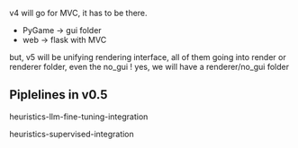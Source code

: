 v4 will go for MVC, it has to be there. 
- PyGame -> gui folder
- web -> flask with MVC

but, v5 will be unifying rendering interface, all of them going into render or renderer folder, even the no_gui ! 
yes, we will have a renderer/no_gui folder




## Piplelines in v0.5

heuristics-llm-fine-tuning-integration

heuristics-supervised-integration

